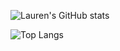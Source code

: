 ![Lauren's GitHub stats](https://github-readme-stats.vercel.app/api?username=laheavey&hide=stars,issues&count_private=true&custom_title=Github+Stats)

![Top Langs](https://github-readme-stats.vercel.app/api/top-langs/?username=laheavey&layout=compact)
<!--
**laheavey/laheavey** is a ✨ _special_ ✨ repository because its `README.md` (this file) appears on your GitHub profile.

Here are some ideas to get you started:

- 🔭 I’m currently working on ...
- 🌱 I’m currently learning ...
- 👯 I’m looking to collaborate on ...
- 🤔 I’m looking for help with ...
- 💬 Ask me about ...
- 📫 How to reach me: ...
- 😄 Pronouns: ...
- ⚡ Fun fact: ...
-->

